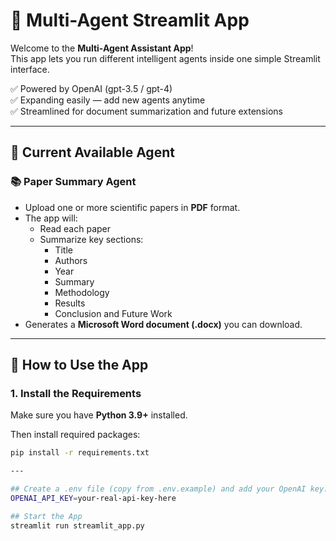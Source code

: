 # 🧠 Multi-Agent Streamlit App

Welcome to the **Multi-Agent Assistant App**!  
This app lets you run different intelligent agents inside one simple Streamlit interface.

✅ Powered by OpenAI (gpt-3.5 / gpt-4)  
✅ Expanding easily — add new agents anytime  
✅ Streamlined for document summarization and future extensions

---

## 📄 Current Available Agent

### 📚 Paper Summary Agent

- Upload one or more scientific papers in **PDF** format.
- The app will:
  - Read each paper
  - Summarize key sections:
    - Title
    - Authors
    - Year
    - Summary
    - Methodology
    - Results
    - Conclusion and Future Work
- Generates a **Microsoft Word document (.docx)** you can download.

---

## 🚀 How to Use the App

### 1. Install the Requirements

Make sure you have **Python 3.9+** installed.

Then install required packages:

```bash
pip install -r requirements.txt

---

## Create a .env file (copy from .env.example) and add your OpenAI key:
OPENAI_API_KEY=your-real-api-key-here

## Start the App
streamlit run streamlit_app.py
